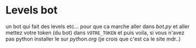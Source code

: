 # Levels bot 
un bot qui fait des levels etc... 
pour que ca marche aller dans *bot.py* et aller mettez votre token (du bot) dans `VOTRE_TOKEN` et puis voila, si vous n'avez pas python installer le sur *python.org* (je crois que c'est ca le site mdr..)
